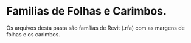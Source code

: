 # Familias de Folhas e Carimbos.

Os arquivos desta pasta são famílias de Revit (.rfa) com as margens de folhas e os carimbos. 

